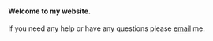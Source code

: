 #### Welcome to my website.

If you need any help or have any questions please [email](mailto:garyconstable80@gmail.com) me.
